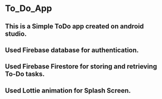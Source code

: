 # To_Do_App

## This is a Simple ToDo app created on android studio.
## Used Firebase database for authentication.
## Used Firebase Firestore for storing and retrieving To-Do tasks.
## Used Lottie animation for Splash Screen.
